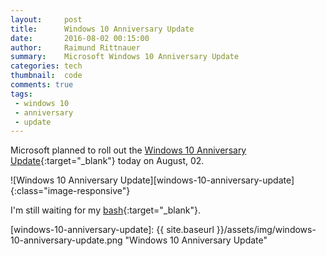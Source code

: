 ```yaml
---
layout:     post
title:      Windows 10 Anniversary Update
date:       2016-08-02 00:15:00
author:     Raimund Rittnauer
summary:    Microsoft Windows 10 Anniversary Update
categories: tech
thumbnail:  code
comments: true
tags:
 - windows 10
 - anniversary
 - update
---
```


Microsoft planned to roll out the [Windows 10 Anniversary Update][1]{:target="_blank"} today on August, 02.

![Windows 10 Anniversary Update][windows-10-anniversary-update]{:class="image-responsive"}

I'm still waiting for my [bash][2]{:target="_blank"}.

<div class="embed-responsive embed-responsive-16by9">
  <script height="370px" width="658px" src="//player.ooyala.com/iframe.js#pbid=dcc84e41db014454b08662a766057e2b&ec=I2cTF4NDE6B1nKvMaK6_0JxTtzPMFMMT"></script>
</div>

[1]: https://blogs.windows.com/windowsexperience/2016/06/29/windows-10-anniversary-update-available-august-2/
[2]: https://msdn.microsoft.com/en-us/commandline/wsl/about

[windows-10-anniversary-update]: {{ site.baseurl }}/assets/img/windows-10-anniversary-update.png "Windows 10 Anniversary Update"